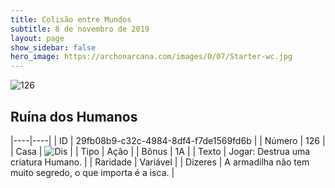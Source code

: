 ```yaml
---
title: Colisão entre Mundos
subtitle: 8 de novembro de 2019
layout: page
show_sidebar: false
hero_image: https://archonarcana.com/images/0/07/Starter-wc.jpg
---
```


![126](https://cdn.keyforgegame.com/media/card_front/pt/452_126_HX2GC29V4X9M_pt.png)

## Ruína dos Humanos

|----|----|
| ID | 29fb08b9-c32c-4984-8df4-f7de1569fd6b |
| Número | 126 |
| Casa | ![Dis](https://archonarcana.com/images/thumb/e/e8/Dis.png/22px-Dis.png "Dis") |
| Tipo | Ação |
| Bônus | 1A |
| Texto | Jogar: Destrua uma criatura Humano. |
| Raridade | Variável |
| Dizeres | A armadilha não tem muito segredo,  o que importa é a isca. |
